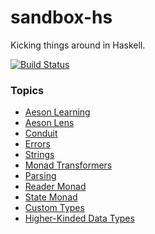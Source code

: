 # sandbox-hs

Kicking things around in Haskell.

[![Build Status](https://travis-ci.org/adomokos/sandbox-hs.svg)](http://travis-ci.org/adomokos/sandbox-hs)

### Topics

* [Aeson Learning](test/AesonLearning)
* [Aeson Lens](test/AesonLearning/AesonLensSpec.hs)
* [Conduit](test/Conduit)
* [Errors](test/Errors)
* [Strings](test/Strings)
* [Monad Transformers](test/MonadTransformers)
* [Parsing](test/Parsing)
* [Reader Monad](test/ReaderMonad)
* [State Monad](test/StateMonad)
* [Custom Types](test/TypeClasses)
* [Higher-Kinded Data Types](test/Validations)
